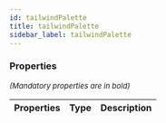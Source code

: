 ```yaml
---
id: tailwindPalette
title: tailwindPalette
sidebar_label: tailwindPalette
---
```




### Properties

<font size="2"><i>(Mandatory properties are in bold)</i></font>

| Properties | Type | Description |
| --------- | ---- | ----------- |

